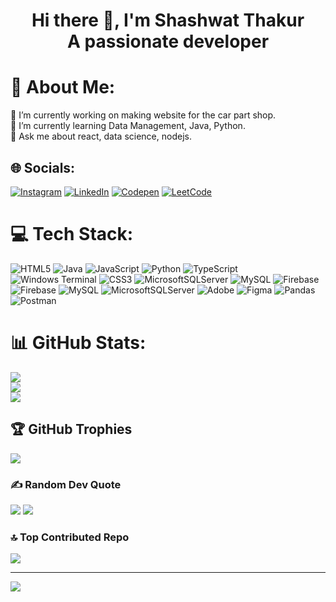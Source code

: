 <h1 align="center">Hi there 👋, I'm Shashwat Thakur
</br>A passionate developer
</h1>

# 💫 About Me:
🔭 I’m currently working on making website for the car part shop.<br>🌱 I’m currently learning Data Management, Java, Python.<br>💬 Ask me about react, data science, nodejs. <br>


## 🌐 Socials:
[![Instagram](https://img.shields.io/badge/Instagram-%23E4405F.svg?logo=Instagram&logoColor=white)](https://instagram.com/_.shashwat._thakur) [![LinkedIn](https://img.shields.io/badge/LinkedIn-%230077B5.svg?logo=linkedin&logoColor=white)](https://linkedin.com/in/shashwat-thakur) [![Codepen](https://img.shields.io/badge/Codepen-000000?style=for-the-badge&logo=codepen&logoColor=white)](https://codepen.io/Shashwat-Thakur)
[![LeetCode](https://img.shields.io/badge/dynamic/json?style=for-the-badge&labelColor=black&color=%23ffa116&label=Solved&query=solvedOverTotal&url=https%3A%2F%2Fleetcode-badge.vercel.app%2Fapi%2Fusers%2FShashwatThakur&logo=leetcode&logoColor=yellow)](https://leetcode.com/ShashwatThakur)

# 💻 Tech Stack:
![HTML5](https://img.shields.io/badge/html5-%23E34F26.svg?style=for-the-badge&logo=html5&logoColor=white) ![Java](https://img.shields.io/badge/java-%23ED8B00.svg?style=for-the-badge&logo=openjdk&logoColor=white) ![JavaScript](https://img.shields.io/badge/javascript-%23323330.svg?style=for-the-badge&logo=javascript&logoColor=%23F7DF1E) ![Python](https://img.shields.io/badge/python-3670A0?style=for-the-badge&logo=python&logoColor=ffdd54) ![TypeScript](https://img.shields.io/badge/typescript-%23007ACC.svg?style=for-the-badge&logo=typescript&logoColor=white) ![Windows Terminal](https://img.shields.io/badge/Windows%20Terminal-%234D4D4D.svg?style=for-the-badge&logo=windows-terminal&logoColor=white) ![CSS3](https://img.shields.io/badge/css3-%231572B6.svg?style=for-the-badge&logo=css3&logoColor=white) ![MicrosoftSQLServer](https://img.shields.io/badge/Microsoft%20SQL%20Server-CC2927?style=for-the-badge&logo=microsoft%20sql%20server&logoColor=white) ![MySQL](https://img.shields.io/badge/mysql-4479A1.svg?style=for-the-badge&logo=mysql&logoColor=white) ![Firebase](https://img.shields.io/badge/firebase-%23039BE5.svg?style=for-the-badge&logo=firebase) ![Firebase](https://img.shields.io/badge/firebase-a08021?style=for-the-badge&logo=firebase&logoColor=ffcd34) ![MySQL](https://img.shields.io/badge/mysql-4479A1.svg?style=for-the-badge&logo=mysql&logoColor=white) ![MicrosoftSQLServer](https://img.shields.io/badge/Microsoft%20SQL%20Server-CC2927?style=for-the-badge&logo=microsoft%20sql%20server&logoColor=white) ![Adobe](https://img.shields.io/badge/adobe-%23FF0000.svg?style=for-the-badge&logo=adobe&logoColor=white) ![Figma](https://img.shields.io/badge/figma-%23F24E1E.svg?style=for-the-badge&logo=figma&logoColor=white) ![Pandas](https://img.shields.io/badge/pandas-%23150458.svg?style=for-the-badge&logo=pandas&logoColor=white)![Postman](https://img.shields.io/badge/Postman-FF6C37?style=for-the-badge&logo=postman&logoColor=white)
# 📊 GitHub Stats:
![](https://github-readme-stats.vercel.app/api?username=ShashwatThakur0&theme=shadow_blue&hide_border=false&include_all_commits=true&count_private=false)<br/>
![](https://github-readme-streak-stats.herokuapp.com/?user=ShashwatThakur0&theme=shadow_blue&hide_border=false)<br/>
![](https://github-readme-stats.vercel.app/api/top-langs/?username=ShashwatThakur0&theme=shadow_blue&hide_border=false&include_all_commits=true&count_private=false&layout=compact)

## 🏆 GitHub Trophies
![](https://github-profile-trophy.vercel.app/?username=ShashwatThakur0&theme=nord&no-frame=false&no-bg=false&margin-w=4)

### ✍️ Random Dev Quote
![](https://quotes-github-readme.vercel.app/api?type=vertical&theme=tokyonight&quote=Code%20is%20like%20humor.%20When%20you%20have%20to%20explain%20it,it's%20not%20funny%20anymore&border=true)
![](https://quotes-github-readme.vercel.app/api?type=vertical&theme=tokyonight&quote=The%20best%20way%20to%20predict%20the%20future%20is%20to%20invent%20it&author=Alan%20Kay&border=true)

### 🔝 Top Contributed Repo
![](https://github-contributor-stats.vercel.app/api?username=ShashwatThakur0&limit=5&theme=dark&combine_all_yearly_contributions=true)

---
![](https://visitcount.itsvg.in/api?id=ShashwatThakur0&icon=0&color=5)

<!-- Proudly created with GPRM ( https://gprm.itsvg.in ) -->

